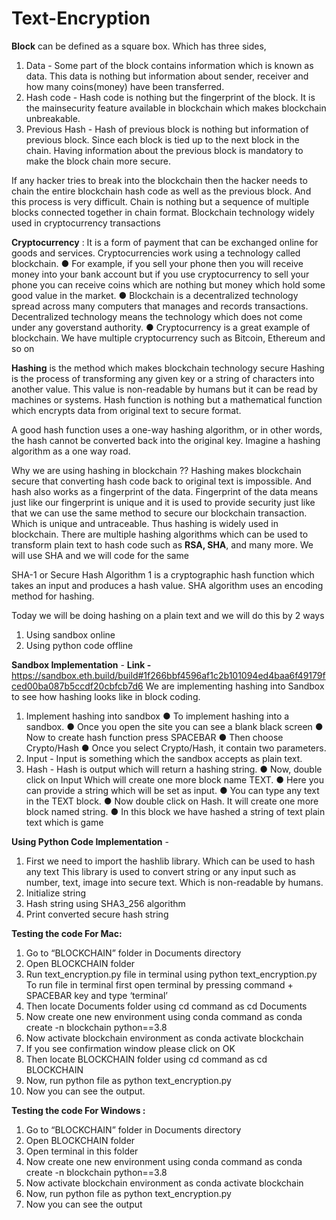 # Text-Encryption

**Block** can be defined as a square box. Which has three sides,
1. Data - Some part of the block contains information which is known as data. This data is nothing but information about sender, receiver and how many coins(money) have been transferred.
2. Hash code - Hash code is nothing but the fingerprint of the block. It is the mainsecurity feature available in blockchain which makes blockchain unbreakable.
3. Previous Hash - Hash of previous block is nothing but information of previous block. Since each block is tied up to the next block in the chain. Having information about the previous block is mandatory to make the block chain more secure.

If any hacker tries to break into the blockchain then the hacker needs to chain the entire blockchain hash code as well as the previous block. And this process is very difficult.
Chain is nothing but a sequence of multiple blocks connected together in chain format. Blockchain technology widely used in cryptocurrency transactions

**Cryptocurrency** :
It is a form of payment that can be exchanged online for goods and services. Cryptocurrencies work using a technology called blockchain.
● For example, if you sell your phone then you will receive money into your bank account but if you use cryptocurrency to sell your phone you can receive coins which are nothing but money which hold some good value in the market.
● Blockchain is a decentralized technology spread across many computers that manages and records transactions. Decentralized technology means the technology which does not come under
any goverstand authority.
● Cryptocurrency is a great example of blockchain. We have multiple cryptocurrency such as Bitcoin, Ethereum and so on

**Hashing** is the method which makes blockchain technology secure
Hashing is the process of transforming any given key or a string of characters into another value. This value is non-readable by humans but it can be read by machines or systems.
Hash function is nothing but a mathematical function which encrypts data from original text to secure format.

A good hash function uses a one-way hashing algorithm, or in other words, the hash cannot be converted back into the original key.
Imagine a hashing algorithm as a one way road.

Why we are using hashing in blockchain ??
Hashing makes blockchain secure that converting hash code back to original text is impossible. And hash also works as a fingerprint of the data. Fingerprint of the data means just like our fingerprint is unique and it is used to provide security just like that we can use the same method to secure our blockchain transaction. Which is unique and untraceable.
Thus hashing is widely used in blockchain.
There are multiple hashing algorithms which can be used to transform plain text to hash code such as **RSA, SHA**, and many more.
We will use SHA and we will code for the same

SHA-1 or Secure Hash Algorithm 1 is a cryptographic hash function which takes an input and produces a hash value.
SHA algorithm uses an encoding method for hashing.

Today we will be doing hashing on a plain text and we will do this by 2 ways
1. Using sandbox online
2. Using python code offline
   
**Sandbox Implementation** -
**Link -**  https://sandbox.eth.build/build#1f266bbf4596af1c2b101094ed4baa6f49179fced00ba087b5ccdf20cbfcb7d6 
We are implementing hashing into Sandbox to see how hashing looks like in block coding.
1. Implement hashing into sandbox
● To implement hashing into a sandbox.
● Once you open the site you can see a blank black screen
● Now to create hash function press SPACEBAR
● Then choose Crypto/Hash
● Once you select Crypto/Hash, it contain two parameters.
  1. Input - Input is something which the sandbox accepts as plain text.
  2. Hash - Hash is output which will return a hashing string.
● Now, double click on Input Which will create one more block name TEXT.
● Here you can provide a string which will be set as input.
● You can type any text in the TEXT block.
● Now double click on Hash. It will create one more block named string.
● In this block we have hashed a string of text plain text which is game

**Using Python Code Implementation** - 
1. First we need to import the hashlib library. Which can be used to hash any text 
This library is used to convert string or any input such as number, text, image into secure text. Which is non-readable by humans.
2. Initialize string
3. Hash string using SHA3_256 algorithm
4. Print converted secure hash string

**Testing the code For Mac:**
1. Go to “BLOCKCHAIN” folder in Documents directory
2. Open BLOCKCHAIN folder
3. Run text_encryption.py file in terminal using python text_encryption.py
To run file in terminal first open terminal by pressing command + SPACEBAR key and type ‘terminal’
4. Then locate Documents folder using cd command as cd Documents
5. Now create one new environment using conda command as conda create -n blockchain python==3.8
6. Now activate blockchain environment as conda activate blockchain
7. If you see confirmation window please click on OK
8. Then locate BLOCKCHAIN folder using cd command as cd BLOCKCHAIN
9. Now, run python file as python text_encryption.py
10. Now you can see the output.

**Testing the code For Windows :**
1. Go to “BLOCKCHAIN” folder in Documents directory
2. Open BLOCKCHAIN folder
3. Open terminal in this folder
4. Now create one new environment using conda command as conda create -n blockchain python==3.8
5. Now activate blockchain environment as conda activate blockchain
6. Now, run python file as python text_encryption.py
7. Now you can see the output


